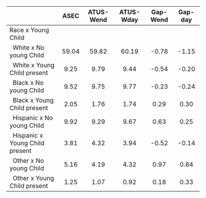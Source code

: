
|                      |         ASEC |    ATUS-Wend |    ATUS-Wday |     Gap-Wend |      Gap-day |
| -------------------- | :----------: | :----------: | :----------: | :----------: | :----------: |
| Race x Young Child   |              |              |              |              |              |
| &nbsp;&nbsp;White x No young Child |        59.04 |        59.82 |        60.19 |        -0.78 |        -1.15 |
| &nbsp;&nbsp;White x Young Child present |         9.25 |         9.79 |         9.44 |        -0.54 |        -0.20 |
| &nbsp;&nbsp;Black x No young Child |         9.52 |         9.75 |         9.77 |        -0.23 |        -0.24 |
| &nbsp;&nbsp;Black x Young Child present |         2.05 |         1.76 |         1.74 |         0.29 |         0.30 |
| &nbsp;&nbsp;Hispanic x No young Child |         9.92 |         9.29 |         9.67 |         0.63 |         0.25 |
| &nbsp;&nbsp;Hispanic x Young Child present |         3.81 |         4.32 |         3.94 |        -0.52 |        -0.14 |
| &nbsp;&nbsp;Other x No young Child |         5.16 |         4.19 |         4.32 |         0.97 |         0.84 |
| &nbsp;&nbsp;Other x Young Child present |         1.25 |         1.07 |         0.92 |         0.18 |         0.33 |

